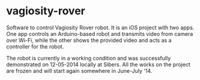 vagiosity-rover
===============

Software to control Vagiosity Rover robot. It is an iOS project with two apps. One app controls an Arduino-based robot and transmits video from camera over Wi-Fi, while the other shows the provided video and acts as a controller for the robot.

The robot is currently in a working condition and was successfully demonstrated on 12-05-2014 locally at Sibers.
All the works on the project are frozen and will start again somewhere in June-July '14.
